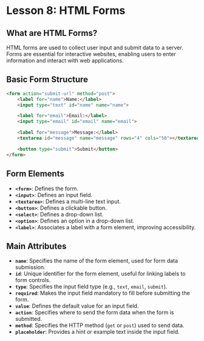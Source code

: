 # **Lesson 8: HTML Forms**

## **What are HTML Forms?**

HTML forms are used to collect user input and submit data to a server. Forms are essential for interactive websites, enabling users to enter information and interact with web applications.

## **Basic Form Structure**

```html
<form action="submit-url" method="post">
    <label for="name">Name:</label>
    <input type="text" id="name" name="name">

    <label for="email">Email:</label>
    <input type="email" id="email" name="email">

    <label for="message">Message:</label>
    <textarea id="message" name="message" rows="4" cols="50"></textarea>

    <button type="submit">Submit</button>
</form>
```

## **Form Elements**

-   **`<form>`**: Defines the form.
-   **`<input>`**: Defines an input field.
-   **`<textarea>`**: Defines a multi-line text input.
-   **`<button>`**: Defines a clickable button.
-   **`<select>`**: Defines a drop-down list.
-   **`<option>`**: Defines an option in a drop-down list.
-   **`<label>`**: Associates a label with a form element, improving accessibility.


## **Main Attributes**

-   **`name`**: Specifies the name of the form element, used for form data submission.
-   **`id`**: Unique identifier for the form element, useful for linking labels to form controls.
-   **`type`**: Specifies the input field type (e.g., `text`, `email`, `submit`).
-   **`required`**: Makes the input field mandatory to fill before submitting the form.
-   **`value`**: Defines the default value for an input field.
-   **`action`**: Specifies where to send the form data when the form is submitted.
-   **`method`**: Specifies the HTTP method (`get` or `post`) used to send data.
-   **`placeholder`**: Provides a hint or example text inside the input field.



<!--stackedit_data:
eyJoaXN0b3J5IjpbOTMyNTc0MTMsMTg1MzUxNDQ5OSw3MzA5OT
gxMTZdfQ==
-->